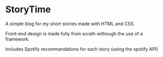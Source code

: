 StoryTime
=============
A simple blog for my short stories made with HTML and CSS. 

Front-end design is made fully from scrath withough the use of a framework. 

Includes Spotify recommandations for each story (using the spotify API)

